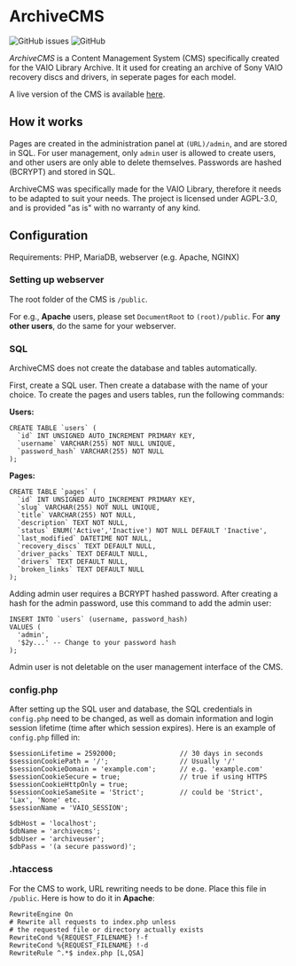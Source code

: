 # ArchiveCMS

![GitHub issues](https://img.shields.io/github/issues/Vir0z4/ArchiveCMS)
![GitHub](https://img.shields.io/github/license/Vir0z4/ArchiveCMS)

*ArchiveCMS* is a Content Management System (CMS) specifically created for the VAIO Library Archive. It it used for creating an archive of Sony VAIO recovery discs and drivers, in seperate pages for each model.

A live version of the CMS is available [here](https://archive.vaiolibrary.com/).

## How it works

Pages are created in the administration panel at ``(URL)/admin``, and are stored in SQL. For user management, only ``admin`` user is allowed to create users, and other users are only able to delete themselves. Passwords are hashed (BCRYPT) and stored in SQL.

ArchiveCMS was specifically made for the VAIO Library, therefore it needs to be adapted to suit your needs. The project is licensed under AGPL-3.0, and is provided "as is" with no warranty of any kind.

## Configuration

Requirements: PHP, MariaDB, webserver (e.g. Apache, NGINX)

### Setting up webserver

The root folder of the CMS is ``/public``.

For e.g., **Apache** users, please set ``DocumentRoot`` to ``(root)/public``. For **any other users**, do the same for your webserver.

### SQL

ArchiveCMS does not create the database and tables automatically.

First, create a SQL user. Then create a database with the name of your choice. To create the pages and users tables, run the following commands:

**Users:**

    CREATE TABLE `users` (
      `id` INT UNSIGNED AUTO_INCREMENT PRIMARY KEY,
      `username` VARCHAR(255) NOT NULL UNIQUE,
      `password_hash` VARCHAR(255) NOT NULL
    );

**Pages:**

    CREATE TABLE `pages` (
      `id` INT UNSIGNED AUTO_INCREMENT PRIMARY KEY,
      `slug` VARCHAR(255) NOT NULL UNIQUE,
      `title` VARCHAR(255) NOT NULL,
      `description` TEXT NOT NULL,
      `status` ENUM('Active','Inactive') NOT NULL DEFAULT 'Inactive',
      `last_modified` DATETIME NOT NULL,
      `recovery_discs` TEXT DEFAULT NULL,
      `driver_packs` TEXT DEFAULT NULL,
      `drivers` TEXT DEFAULT NULL,
      `broken_links` TEXT DEFAULT NULL
    );

Adding admin user requires a BCRYPT hashed password. After creating a hash for the admin password, use this command to add the admin user:

    INSERT INTO `users` (username, password_hash)
    VALUES (
      'admin',
      '$2y...' -- Change to your password hash
    );

Admin user is not deletable on the user management interface of the CMS.

### config.php

After setting up the SQL user and database, the SQL credentials in ``config.php`` need to be changed, as well as domain information and login session lifetime (time after which session expires). Here is an example of ``config.php`` filled in:

    $sessionLifetime = 2592000;                // 30 days in seconds
    $sessionCookiePath = '/';                  // Usually '/'
    $sessionCookieDomain = 'example.com';      // e.g. 'example.com'
    $sessionCookieSecure = true;               // true if using HTTPS
    $sessionCookieHttpOnly = true;
    $sessionCookieSameSite = 'Strict';         // could be 'Strict', 'Lax', 'None' etc.
    $sessionName = 'VAIO_SESSION';
    
    $dbHost = 'localhost';
    $dbName = 'archivecms';
    $dbUser = 'archiveuser';
    $dbPass = '(a secure password)';

### .htaccess

For the CMS to work, URL rewriting needs to be done. Place this file in ``/public``. Here is how to do it in **Apache**:

    RewriteEngine On
    # Rewrite all requests to index.php unless
    # the requested file or directory actually exists
    RewriteCond %{REQUEST_FILENAME} !-f
    RewriteCond %{REQUEST_FILENAME} !-d
    RewriteRule ^.*$ index.php [L,QSA]
